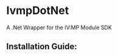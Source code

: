 IvmpDotNet
==========

A .Net Wrapper for the IV:MP Module SDK

Installation Guide:
-------------------
